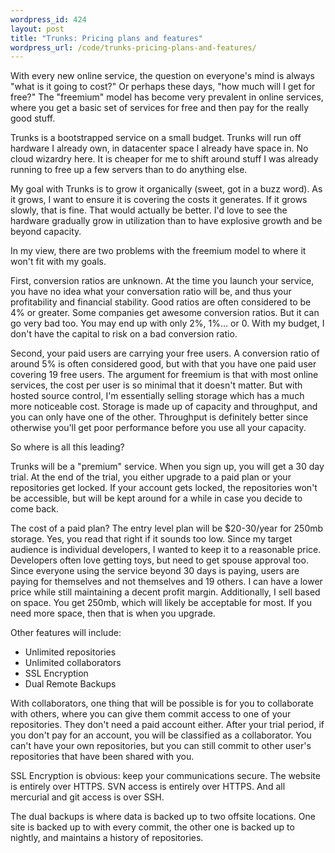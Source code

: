 ```yaml
--- 
wordpress_id: 424
layout: post
title: "Trunks: Pricing plans and features"
wordpress_url: /code/trunks-pricing-plans-and-features/
---
```


<p>With every new online service, the question on everyone's mind is always &quot;what is it going to cost?&quot;  Or perhaps these days, &quot;how much will I get for free?&quot;  The &quot;freemium&quot; model has become very prevalent in online services, where you get a basic set of services for free and then pay for the really good stuff.</p>
<p>Trunks is a bootstrapped service on a small budget.  Trunks will run off hardware I already own, in datacenter space I already have space in.  No cloud wizardry here.  It is cheaper for me to shift around stuff I was already running to free up a few servers than to do anything else.</p>
<p>My goal with Trunks is to grow it organically (sweet, got in a buzz word).  As it grows, I want to ensure it is covering the costs it generates.  If it grows slowly, that is fine.  That would actually be better.  I'd love to see the hardware gradually grow in utilization than to have explosive growth and be beyond capacity.</p>
<p>In my view, there are two problems with the freemium model to where it won't fit with my goals.</p>
<p>First, conversion ratios are unknown.  At the time you launch your service, you have no idea what your conversation ratio will be, and thus your profitability and financial stability.  Good ratios are often considered to be 4% or greater.  Some companies get awesome conversion ratios.  But it can go very bad too.  You may end up with only 2%, 1%... or 0.  With my budget, I don't have the capital to risk on a bad conversion ratio.</p>
<p>Second, your paid users are carrying your free users.  A conversion ratio of around 5% is often considered good, but with that you have one paid user covering 19 free users.  The argument for freemium is that with most online services, the cost per user is so minimal that it doesn't matter.  But with hosted source control, I'm essentially selling storage which has a much more noticeable cost.  Storage is made up of capacity and throughput, and you can only have one of the other.  Throughput is definitely better since otherwise you'll get poor performance before you use all your capacity.</p>
<p>So where is all this leading?</p>
<p>Trunks will be a &quot;premium&quot; service.  When you sign up, you will get a 30 day trial.  At the end of the trial, you either upgrade to a paid plan or your repositories get locked.  If your account gets locked, the repositories won't be accessible, but will be kept around for a while in case you decide to come back.</p>
<p>The cost of a paid plan?  The entry level plan will be $20-30/year for 250mb storage.  Yes, you read that right if it sounds too low.  Since my target audience is individual developers, I wanted to keep it to a reasonable price.  Developers often love getting toys, but need to get spouse approval too.  Since everyone using the service beyond 30 days is paying, users are paying for themselves and not themselves and 19 others.  I can have a lower price while still maintaining a decent profit margin.  Additionally, I sell based on space.  You get 250mb, which will likely be acceptable for most.  If you need more space, then that is when you upgrade.</p>
<p>Other features will include:</p>
<ul>
    <li>Unlimited repositories</li>
    <li>Unlimited collaborators</li>
    <li>SSL Encryption</li>
    <li>Dual Remote Backups</li>
</ul>
<p>With collaborators, one thing that will be possible is for you to collaborate with others, where you can give them commit access to one of your repositories.  They don't need a paid account either.  After your trial period, if you don't pay for an account, you will be classified as a collaborator.  You can't have your own repositories, but you can still commit to other user's repositories that have been shared with you.</p>
<p>SSL Encryption is obvious: keep your communications secure.  The website is entirely over HTTPS.  SVN access is entirely over HTTPS.  And all mercurial and git access is over SSH.</p>
<p>The dual backups is where data is backed up to two offsite locations.  One site is backed up to with every commit, the other one is backed up to nightly, and maintains a history of repositories.</p>
         
